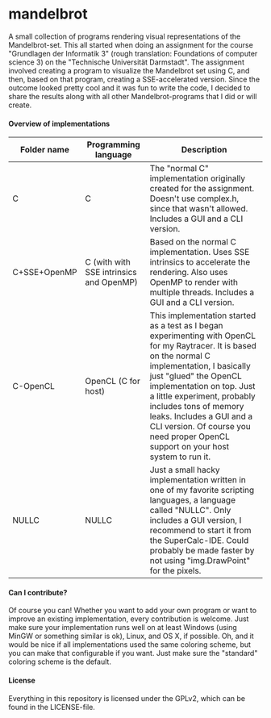 mandelbrot
==========

A small collection of programs rendering visual representations of the Mandelbrot-set.
This all started when doing an assignment for the course "Grundlagen der Informatik 3" (rough translation: Foundations of computer science 3) on the "Technische Universität Darmstadt". The assignment involved creating a program to visualize the Mandelbrot set using C, and then, based on that program, creating a SSE-accelerated version.
Since the outcome looked pretty cool and it was fun to write the code, I decided to share the results along with all other Mandelbrot-programs that I did or will create.

#### Overview of implementations ####
Folder name  | Programming language | Description |
------------ | -------------------- | ----------- |
C            | C                    | The "normal C" implementation originally created for the assignment. Doesn't use complex.h, since that wasn't allowed. Includes a GUI and a CLI version.
C+SSE+OpenMP | C (with with SSE intrinsics and OpenMP) | Based on the normal C implementation. Uses SSE intrinsics to accelerate the rendering. Also uses OpenMP to render with multiple threads. Includes a GUI and a CLI version.
C-OpenCL     | OpenCL (C for host)  | This implementation started as a test as I began experimenting with OpenCL for my Raytracer. It is based on the normal C implementation, I basically just "glued" the OpenCL implementation on top. Just a little experiment, probably includes tons of memory leaks. Includes a GUI and a CLI version. Of course you need proper OpenCL support on your host system to run it.
NULLC        | NULLC                | Just a small hacky implementation written in one of my favorite scripting languages, a language called "NULLC". Only includes a GUI version, I recommend to start it from the SuperCalc-IDE. Could probably be made faster by not using "img.DrawPoint" for the pixels.

#### Can I contribute? ####
Of course you can! Whether you want to add your own program or want to improve an existing implementation, every contribution is welcome. Just make sure your implementation runs well on at least Windows (using MinGW or something similar is ok), Linux, and OS X, if possible.
Oh, and it would be nice if all implementations used the same coloring scheme, but you can make that configurable if you want. Just make sure the "standard" coloring scheme is the default.

#### License ####

Everything in this repository is licensed under the GPLv2, which can be found in the LICENSE-file.
